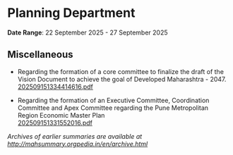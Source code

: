 # Planning Department

**Date Range**: 22 September 2025 - 27 September 2025


## Miscellaneous
- Regarding the formation of a core committee to finalize the draft of the Vision Document to achieve the goal of Developed Maharashtra - 2047.\
  [202509151334414616.pdf](https://gr.maharashtra.gov.in/Site/Upload/Government%20Resolutions/English/202509151334414616.pdf)

- Regarding the formation of an Executive Committee, Coordination Committee and Apex Committee regarding the Pune Metropolitan Region Economic Master Plan\
  [202509151331552016.pdf](https://gr.maharashtra.gov.in/Site/Upload/Government%20Resolutions/English/202509151331552016.pdf)


*Archives of earlier summaries are available at http://mahsummary.orgpedia.in/en/archive.html*